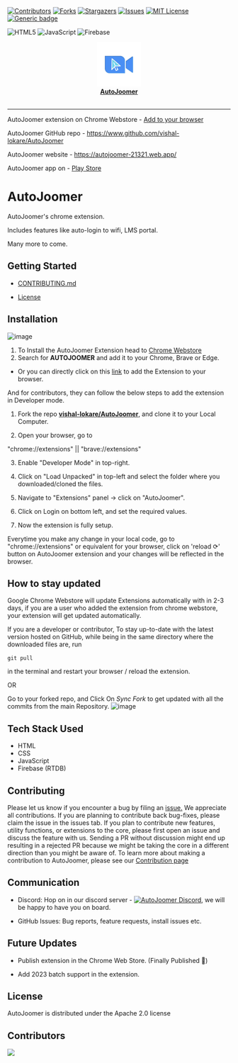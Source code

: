 [![Contributors][contributors-shield]][contributors-url]
[![Forks][forks-shield]][forks-url]
[![Stargazers][stars-shield]][stars-url]
[![Issues][issues-shield]][issues-url]
[![MIT License][license-shield]][license-url]
[![Generic badge](https://img.shields.io/badge/Version-3.0.2-brightgreen?style=for-the-badge&logo=appveyor)](https://github.com/vishal-lokare/AutoJoomer)

[contributors-shield]: https://img.shields.io/github/contributors/vishal-lokare/AutoJoomer.svg?style=for-the-badge
[contributors-url]: https://github.com/vishal-lokare/AutoJoomer/graphs/contributors
[forks-shield]: https://img.shields.io/github/forks/vishal-lokare/AutoJoomer.svg?style=for-the-badge
[forks-url]: https://github.com/vishal-lokare/AutoJoomer/network/members
[stars-shield]: https://img.shields.io/github/stars/vishal-lokare/AutoJoomer.svg?style=for-the-badge
[stars-url]: https://github.com/vishal-lokare/AutoJoomer/stargazers
[issues-shield]: https://img.shields.io/github/issues/vishal-lokare/AutoJoomer.svg?style=for-the-badge
[issues-url]: https://github.com/vishal-lokare/AutoJoomer/issues
[license-shield]: https://img.shields.io/github/license/vishal-lokare/AutoJoomer?style=for-the-badge
[license-url]: https://github.com/vishal-lokare/AutoJoomer/blob/main/LICENSE

![HTML5](https://img.shields.io/badge/html5-%23E34F26.svg?style=for-the-badge&logo=html5&logoColor=white)
![JavaScript](https://img.shields.io/badge/javascript-%23323330.svg?style=for-the-badge&logo=javascript&logoColor=%23F7DF1E)
![Firebase](https://camo.githubusercontent.com/ea0283d34b92d1905070c14ffe1c48412fef80c44232679c0657db176708403f/68747470733a2f2f696d672e736869656c64732e696f2f62616467652f46697265626173652d79656c6c6f773f7374796c653d666f722d7468652d6261646765266c6f676f3d666972656261736526)

<p align="center">
  <a href="https://github.com/vishal-lokare/AutoJoomer/"><img src="https://github.com/vishal-lokare/AutoJoomer/blob/main/src/images/icon.png" alt="AutoJoomer" width="100" height="100"></a><br>
  <a href="https://github.com/vishal-lokare/AutoJoomer/"><b>AutoJoomer</b></a>
  <br><br><hr>
  <p> AutoJoomer extension on Chrome Webstore - <a href="https://chrome.google.com/webstore/detail/autojoomer/gbclbcfjcjnajkkibmadammhkbmgbiao">Add to your browser</a></p>
  <p> AutoJoomer GitHub repo - <a href="https://www.github.com/vishal-lokare/AutoJoomer">https://www.github.com/vishal-lokare/AutoJoomer</a></p>
  <p> AutoJoomer website - <a href="https://autojoomer-21321.web.app/">https://autojoomer-21321.web.app/</a></p>
  <p> AutoJoomer app on - <a href="https://play.google.com/store/apps/details?id=co.autojoomer.autojoomer">Play Store</a></p>

</p>


# AutoJoomer

AutoJoomer's chrome extension.

Includes features like auto-login to wifi, LMS portal.

Many more to come.

## Getting Started

- <p><a href="https://github.com/vishal-lokare/AutoJoomer/blob/main/CONTRIBUTING.md">CONTRIBUTING.md</a></p>
- <p><a href="https://github.com/vishal-lokare/AutoJoomer/blob/main/LICENSE">License</a></p>

## Installation

![image](https://user-images.githubusercontent.com/94455615/198865183-c0d16224-84e4-4dcd-bc55-4820eaf9b678.png)

1. To Install the AutoJoomer Extension head to <a href="https://chrome.google.com/webstore/category/extensions"> Chrome Webstore</a>
2. Search for <b>AUTOJOOMER</b> and add it to your Chrome, Brave or Edge.
* Or you can directly click on this <a href="https://chrome.google.com/webstore/detail/autojoomer/gbclbcfjcjnajkkibmadammhkbmgbiao">link</a> to add the Extension to your browser.

And for contributors, they can follow the below steps to add the extension in Developer mode.

1. Fork the repo <b><a href = "https://github.com/vishal-lokare/AutoJoomer">vishal-lokare/AutoJoomer</a></b>, and clone it to your Local Computer.

2. Open your browser, go to

"chrome://extensions" || "brave://extensions"

3. Enable "Developer Mode" in top-right.

4. Click on "Load Unpacked" in top-left and select the folder where you downloaded/cloned the files.

5. Navigate to "Extensions" panel -> click on "AutoJoomer".

6. Click on Login on bottom left, and set the required values.

7. Now the extension is fully setup.

Everytime you make any change in your local code, go to "chrome://extensions" or equivalent for your browser, click on 'reload ⟳' button on AutoJoomer extension and your changes will be reflected in the browser.

## How to stay updated

Google Chrome Webstore will update Extensions automatically with in 2-3 days, if you are a user who added the extension from chrome webstore, your extension will get updated automatically.

If you are a developer or contributor, 
To stay up-to-date with the latest version hosted on GitHub, while being in the same directory where the downloaded files are, run

```
git pull
```

in the terminal and restart your browser / reload the extension.

OR

Go to your forked repo, and Click On <i>Sync Fork</i> to get updated with all the commits from the main Repository.
![image](https://user-images.githubusercontent.com/94455615/198865630-0ec6e099-f23f-40ad-9060-e82c1f173c57.png)


## Tech Stack Used

- HTML
- CSS
- JavaScript
- Firebase (RTDB)

## Contributing

<p>Please let us know if you encounter a bug by filing an <a href="https://github.com/vishal-lokare/AutoJoomer/issues">issue.</a> We appreciate all contributions. If you are planning to contribute back bug-fixes, please claim the issue in the issues tab. If you plan to contribute new features, utility functions, or extensions to the core, please first open an issue and discuss the feature with us. Sending a PR without discussion might end up resulting in a rejected PR because we might be taking the core in a different direction than you might be aware of. To learn more about making a contribution to AutoJoomer, please see our <a href="https://github.com/vishal-lokare/AutoJoomer/blob/main/CONTRIBUTING.md">Contribution page</a></p>

## Communication

- <p>Discord: Hop on in our discord server - <a href="https://discord.gg/spzaqNkNkU"><img src="https://logos-world.net/wp-content/uploads/2020/12/Discord-Logo.png" alt="AutoJoomer Discord" width="40" height="20"></a>, we will be happy to have you on board.</p>
- <p>GitHub Issues: Bug reports, feature requests, install issues etc.</p>

## Future Updates

- <p>Publish extension in the Chrome Web Store. (Finally Published 🥳)</p>
- <p>Add 2023 batch support in the extension.</p>

## License

AutoJoomer is distributed under the Apache 2.0 license

## Contributors
<a href="https://github.com/vishal-lokare/AutoJoomer/graphs/contributors">
  <img class="dark-light" src="https://contrib.rocks/image?repo=vishal-lokare/AutoJoomer&anon=0&columns=10&max=100&r=true" />
</a>
